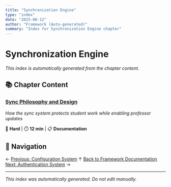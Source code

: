 ```yaml
---
title: "Synchronization Engine"
type: "index"
date: "2025-08-12"
author: "Framework (Auto-generated)"
summary: "Index for Synchronization Engine chapter"
---
```


# Synchronization Engine

*This index is automatically generated from the chapter content.*

## 📚 Chapter Content

### [Sync Philosophy and Design](01_sync_philosophy_and_design.md)
*How the sync system protects student work while enabling professor updates*

🔴 **Hard** | ⏱️ **12 min** | 📋 **Documentation**

## 🧭 Navigation

← [Previous: Configuration System](../03_configuration_system/00_index.md)
↑ [Back to Framework Documentation](../00_master_index.md)
[Next: Authentication System](../05_authentication_system/00_index.md) →

---

*This index was automatically generated. Do not edit manually.*